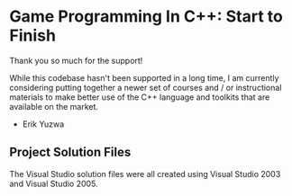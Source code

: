 # Game Programming In C++: Start to Finish

Thank you so much for the support!

While this codebase hasn't been supported in a long time, I am currently considering putting together a newer set of courses
and / or instructional materials to make better use of the C++ language and toolkits that are available on the market.

- Erik Yuzwa

## Project Solution Files

The Visual Studio solution files were all created using Visual Studio 2003 and Visual Studio 2005.
